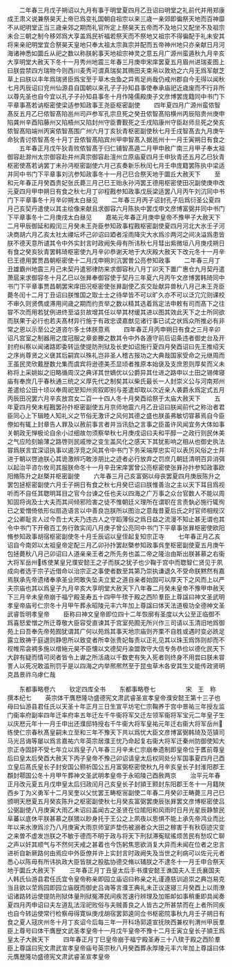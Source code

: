<!-- { "loadSidebar": true } -->
　　二年春三月戊子朔诏以九月有事于明堂夏四月乙丑诏曰明堂之礼前代并用郑康成王肃义说兼祭昊天上帝已爲变礼国朝自祖宗以来三歳一亲郊即徧祭天地而百神靡不从祀明堂正当三歳亲郊之期而礼官所定上祭昊天五帝而不及地只又配坐不及祖宗未合三朝之制今移郊爲大享盖爲民祈福若祭天而不祭地又祖宗不得徧配于礼未安其将来亲祀明堂宜合祭昊天皇地只奉太祖太宗眞宗并配而五帝神州地只亦亲献日月河海诸神悉如圜丘从祀之数以称朕躬事天地祖宗神灵之意五月广源州蛮遁秋九月辛亥大享明堂大赦天下冬十一月秀州地震三年春三月庚申宋庠罢夏五月眉州进瑞麦图上曰朕尝禁四方瑞物今则西川麦秀可谓真瑞矣其赐田夫束帛以敦劝之六月无爲军献芝草上曰朕以丰年爲瑞贤臣爲宝至于草木虫鱼之异焉足尚哉仍戒州郡自今无得以闻秋七月丙辰诏曰兖州仙源县自国朝以来孔子子孙知县事使奉承庙祀近歳废而不行非所以尊先圣也自今宜以孔子子孙知县事冬十月作隆儒殿庚子文彦博罢庞籍同中书门下平章事髙若讷枢密使梁适参知政事王尧臣枢密副使
　　四年夏四月广源州蛮侬智髙反五月乙巳侬智髙陷邕州司戸参军孔宗旦死之癸丑侬智髙陷横州丙辰陷贵州庚申陷龚州辛酉陷藤州又陷梧州又陷封州守臣曹觐死之壬戌陷康州守臣赵师旦死之癸亥侬智髙陷端州丙寅侬智髙围广州六月丁亥狄青枢密副使秋七月壬戌智髙去九月庚午命狄青讨侬智髙冬十月丁丑侬智髙陷宾州甲申智髙入据邕州十一月壬寅朔日有食之
　　五年春正月戊午狄青败侬智髙于归仁铺智髙遁二月甲申赦广南三月甲子奉太祖御容赴滁州太宗御容赴并州真宗御容赴澶州立原庙夏四月壬申狄青还五月乙巳狄青枢密使髙若讷罢丁未孙沔枢密副使六月己亥奏新乐秋闰七月壬申庞籍罢陈执中梁适并同中书门下平章事刘沆参知政事冬十一月己巳合祭天地于圜丘大赦天下
　　至和元年春正月癸酉贵妃张氏薨三月己巳王贻永孙沔罢王德用枢密使田况副使庚申改元夏四月甲申朔日有食之秋七月丁卯程戡参知政事戊辰梁适罢八月丙午刘沆同中书门下平章事冬十月辛卯朔太白昼见
　　二年春三月丙子诏封孔子后爲衍圣公夏四月己亥契丹遣使以其主绘像来献且求御容六月陈执中罢戊申文彦博富弼并同中书门下平章事冬十二月庚戌太白昼见
　　嘉祐元年春正月庚申皇帝不豫甲子大赦天下二月甲辰御延和殿闰三月癸未王尧臣参知政事程戡枢密副使夏四月河北大氷壬子河决商胡六月乙亥太社太禝坛坏己卯诏曰廼者淫雨降灾大水爲沴两河之间决溢爲患皆朕不德天意所谴其令中外实封言时政阙失毋有所讳秋七月彗出紫微垣八月庚戍朔日有食之癸亥狄青罢韩琦枢密使九月辛卯恭谢天地于大庆殿大赦天下改元冬十一月辛巳王德用罢贾昌朝枢密使十二月戊申朔刘沆罢曽公亮参知政事
　　二年春三月丁丑雄霸州地震三月己未契丹遣邪律防来求御容秋八月丁卯天下置广惠仓九月契丹遣萧扈来求御容冬十月乙巳以张昪奉御容使于契丹三年夏六月丙午文彦博罢韩琦同中书门下平章事贾昌朝罢宋庠田况枢密使张昪副使乙亥交趾献异兽秋八月己未王尧臣薨冬闰十二月丁丑诏曰朕惟国之取士士之待举皆不可以旷久亦不可以泛宂宂则课校不审久则贤儁或滞用间歳之期而约贡举之数以精其选着爲定法申敕有司而髙下之往甞不次而用若犹例进终至溢贠故增其任以举其材缓其进以图其效此天下之士所同欲而朕果于必行也若夫髙材异行施于有政忠谟嘉猷见诸行事已试之状爲众所推必有非常之恩以示至公之道咨尓多士体朕意焉
　　四年春正月丙申朔日有食之三月辛卯诏凡宫室之制器用之度冠服之章妾媵之数其令中外各遵守前后诏条违者御史台及开封府纠察以闻诸路即委转运使提防刑狱及长吏如诏施行夏四月癸酉诏曰先王推绍天之序尚尊贤之义襃其后嗣宾以殊礼岂非圣人稽古报功之大典哉国家受命之元继周而王虽民灵欣戴歴数允集而虞宾将逊德美丕显顷者推原本始襃及支庶恩则厚矣而义未称将上采姚姒之旧略循周汉之典详其世嫡优以公爵异其仕进之路申以土田之锡俾寝庙有奉庶几乎春秋通三统之义厚先代之制矣其以柴氏最长一人封崇义公与河南郑州差遣给公田十顷以奉周祀至知州资叙即别与差遣却取以次近亲人袭爵永爲定式五月丙辰田况罢六月辛亥放宫女二百一十四人冬十月癸酉祫祭于太庙大赦天下
　　五年夏四月癸未程戡罢孙抃枢密副使五月京师地震六月乙丑诏曰朕闻前代之称治者君臣同心上下辑睦人知礼义之节俗无激讦之风何其德之盛也朕虽弗敏切甞慕焉自今臣僚如有辄上封章告人罪及以赦前事言者并当讯劾之言事之臣虽许风闻宜务大体如事关朝政无惮极论自余小过细故勿须察举秋七月庚戌诏曰夫和平醇一之政行则民休美之气应险刻媮薄之路啓则民戚惨之变生盖风化之感天下其犹影响之相从也御史执法甞爲朕言宜深诏执事以遏浮竞之风其令中书门下务采端厚忠实可以表厉风俗之士并进于朝以啓迪朕心其诡激辨巧敢涉朋比之迹者必行放弃之罚庶几朝廷清明百异消弭以起治平咨尓攸司其服朕命冬十一月辛丑宋庠罢曾公亮枢密使张昪孙抃参知政事欧阳脩陈升之赵槩并枢密副使
　　六年春三月己亥富弼以母丧罢夏四月庚辰陈升之罢包拯枢密副使六月壬子朔日有食之秋七月癸巳诏曰朕惟善治之主以天下耳目爲视听而不自任其聦明耳目之官今台谏之任也夫以四海之广万事之众台官数人不能以周知固将询及士大夫而其间倾邪险害之徒不惟朝廷义理所在谓职在言责埶必施行辄徇已之爱憎倚依形似扇造语言以中善良岂朕所以图治之意哉昔夏后氏之时官师相规汉之公卿耻言人过今吾士大夫乃违古人之守蹈薄俗之爲日益之流漫不知止甚无谓也其令中书门下开儆百工务行敦实闰八月庚子曾公亮同中书门下平章事张昪枢密使欧阳脩参知政事胡宿枢密副使冬十月壬辰诏以皇侄起复知宗正寺
　　七年春正月乙亥诏自今南郊以太祖皇帝定配三月乙卯孙抃罢赵槩参知政事呉奎枢密副使夏五月庚午包拯薨秋八月己卯诏曰人道亲亲王者之所先务也盖二帝之隆治由斯出朕甚慕之右衞大将军岳州练使某皇兄濮安懿王之子而朕之犹子也少鞠于宫中而聦智仁贤见于夙成向者选于宗子近借命以治宗正之事使者数至其第乃崇执谦退久不受命朕黙然有嘉焉朕承先帝遗绪奉承圣业罔敢失坠夫立爱之道自亲者始固可以厚天下之风而上以严夫宗庙也其以爲皇子九月辛亥大享明堂大赦天下八年春二月癸未皇帝不豫甲申赦天下三月辛未皇帝崩于福宁殿圣寿五十四甲午殡于殿之西阶羣臣上尊諡曰神文圣武明孝皇帝庙号仁宗冬十月甲午葬永昭陵元丰六年加上尊諡曰体天法道极功全德神文圣武睿哲明孝皇帝
　　臣称曰神文皇帝即位四十二年恢廓有圣度以大公至正临御不爲喜怒爱憎之所迁尊敬大臣容受直谏其于宫室苑囿无所兴作三司请以玉清旧地爲御苑上曰吾奉先帝苑囿犹谓其广何以苑爲其事天地宗庙则齐栗不自胜或遇时变必跣足露立致祷于庭退则静思所以致变者所幸张贵妃每责以正礼见其以珠玉爲饰则却而不视帷帟衾裯多施以缯絁元昊不臣懐以文德契丹渝盟敦守大信专务恭俭以德化民天下大辟有疑而情可闵者皆令上谳之所活歳以千数吏有失入死者则终身不用尝曰朕未甞詈人以死况敢滥刑罚乎是以四海之内举熈熈然至于昆虫草木各安其生又能传政贤明克昌景祚乌虖仁哉















　　东都事略卷六
　　钦定四库全书
　　东都事略卷七　　　　　宋　王　称　撰本纪七
　　英宗体干膺厯隆功盛德宪文肃武睿圣宣孝皇帝濮安懿王第十三子也母曰仙游县君任氏以天圣十年正月三日生宣平坊宅仁宗鞠养于宫中景祐三年授左监门衞率府副率四年迁率府率五年迁左千牛衞将军又迁左领军衞将军宝元二年皇子生以庆厯元年十一月壬申出还濮邸特授右千牛衞大将军皇祐元年迁右衞大将军岳州练使仁宗春秋髙皇嗣未立至和三年不豫天下共以爲忧大臣文彦博富弼韩琦及范镇司马光吕诲等屡以爲言嘉祐六年英宗居濮王忧乃命起复右衞大将军迁秦州防御使知大宗正寺固辞不受七年立以爲皇子八年春三月辛未仁宗崩奉遗制即皇帝位于匶前尊皇后曰皇太后癸酉大赦天下丙子皇帝不豫己卯诏请皇太后权同处分军国事夏四月己酉立皇后髙氏皇长子封安国公颢祈国公五月富弼枢密使秋九月辛亥皇长子封淮阳郡王頵封鄠国公冬十月甲午葬神文圣武明孝皇帝于永昭陵己酉赦两京
　　治平元年春正月改元夏五月戊申皇太后归政闰月己亥皇长子封頴王颢封东阳郡王冬十一月籍陜西乡丁为义勇军十二月吴奎以父忧罢王畴枢宻副使二年春二月癸卯王畴薨三月己巳颁明天厯夏五月癸亥陈升之枢密副使秋七月癸亥富弼罢庚辰张昪罢文彦博枢密使吕公弼副使八月庚寅大雨乙未诏曰盖闻古之圣贤在位隂阳和风雨时日月光星辰静黎民阜蕃以底休平朕甚慕之朕猥以眇身托于王公之上夙夜以思惧不能上承先帝鸿业而比年以来水潦爲沴乃八月庚寅大雨京师室庐垫伤被溺者众大田之稼害于有秋窃迹灾变之来曽不虚发岂朕之不敏于德而不明于政与将天下刑狱滞寃赋徭烦苦民有愁叹亡聊之声以奸其顺气与不然何天戒之甚着也今饬躬焦思欲消复大异而未闻在位者之忠言进祈自新厥路何由焉应中外臣僚并许上实封言时政阙失及当世之利病可以佐元元者悉心以陈毋有所讳执政大臣皆朕之股肱协德交脩以辅朕之不逮冬十一月壬申合祭天地于圜丘大赦天下
　　三年春正月丁丑皇太后手书濮安懿王谯国夫人王氏襄国夫人韩氏仙游县君任氏宜令皇帝称亲即园立庙诏曰称亲之礼谨遵慈训追崇之典岂易克当且欲以茔爲园即园立庙旣而御史吕诲等言濮王典礼未正议遂寝三月癸酉上以雨潦诏诸路转运使提防刑狱体量刑狱冤滞民间疾苦速行辨理及加赈卹如事稍重即具闻奏夏四月丙申诏曰夫左道乱法淫祀败俗与夫贼善良之人皆古之所甚禁而在上者所同疾也自今转运使常行检察毋得寛纵庚戌胡宿罢郭逵同佥书枢密院事秋九月壬子朔日有食之夏人冦庆州冬十月丁亥诏今后每三年一开科场郭逵宣抚陜西兼权判渭州甲辰羣臣上尊号曰体干膺歴文武圣孝皇帝十一月戊午皇帝不豫十二月壬寅立皇长子頴王爲皇太子大赦天下
　　四年春正月丁巳皇帝崩于福宁殿圣寿三十八殡于殿之西阶羣臣上尊諡曰宪文肃武宣孝皇帝庙号英宗秋八月癸酉葬永厚陵元丰六年加上尊諡曰体元膺歴隆功盛德宪文肃武睿圣宣孝皇帝
